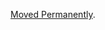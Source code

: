 <a href="/dubzzz/fast-check/tree/main/website/docs/core-blocks/arbitraries/primitives/bigint.md">Moved Permanently</a>.